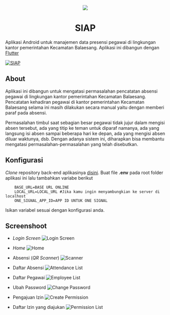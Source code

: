 <p align="center">
    <img src="https://i.ibb.co/jGgBj1n/icon.png"/>
</p>

<h1 align="center">SIAP</h1>

Aplikasi Android untuk manajemen data presensi pegawai di lingkungan kantor pemerintahan Kecamatan Balaesang. Aplikasi ini dibangun dengan [Flutter](https://flutter.dev)

[![SIAP](https://i.ibb.co/5c35JYp/banner.png)](https://play.google.com/store/apps/details?id=com.banuacoders.siap)

## About

Aplikasi ini dibangun untuk mengatasi permasalahan pencatatan absensi pegawai di lingkungan kantor pemerintahan Kecamatan Balaesang. Pencatatan kehadiran pegawai di kantor pemerintahan Kecamatan Balaesang selama ini masih dilakukan secara manual yaitu dengan memberi paraf pada absensi.

Permasalahan timbul saat sebagian besar pegawai tidak jujur dalam mengisi absen tersebut, ada yang titip ke teman untuk diparaf namanya, ada yang langsung isi absen sampai beberapa hari ke depan, ada yang mengisi absen diluar waktunya, dsb. Dengan adanya sistem ini, diharapkan bisa membantu mengatasi permasalahan-permasalahan yang telah disebutkan.

## Konfigurasi

*Clone* repository back-end aplikasinya [disini](https://github.com/ryanaidilp/sistem_absensi_pegawai). Buat file **.env** pada root folder aplikasi ini lalu tambahkan variabe berikut

```dotenv
    BASE_URL=BASE URL ONLINE
    LOCAL_URL=LOCAL_URL #Jika kamu ingin menyambungkian ke server di localhost
    ONE_SIGNAL_APP_ID=APP ID UNTUK ONE SIGNAL
``` 
Isikan variabel sesuai dengan konfigurasi anda.

## Screenshoot

- *Login Screen*
  ![Login Screen](https://i.ibb.co/fxCP1FX/login.png)

- *Home*
![Home](https://i.ibb.co/WcPfmKm/home.png)

- Absensi (*QR Scanner*)
  ![Scanner](https://i.ibb.co/5kXRkRM/presensi.png)

- Daftar Absensi
  ![Attendance List](https://i.ibb.co/fCPk4Pn/absent-list.png)

- Daftar Pegawai
  ![Employee List](https://i.ibb.co/0939TPX/employee-list.png)

- Ubah Password
  ![Change Password](https://i.ibb.co/FKk6Vzv/change-pass.png)

- Pengajuan Izin
![Create Permission](https://i.ibb.co/GM2rQjH/create-permission.png)

- Daftar Izin yang diajukan
  ![Permission List](https://i.ibb.co/FmgzWKF/permission-list.png)